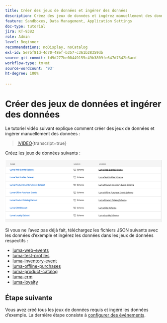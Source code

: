 ```yaml
---
title: Créer des jeux de données et ingérer des données
description: Créez des jeux de données et ingérez manuellement des données d’exemple.
feature: Sandboxes, Data Management, Application Settings
doc-type: tutorial
jira: KT-9382
role: Admin
level: Beginner
recommendations: noDisplay, noCatalog
exl-id: 5e7bf81d-4d70-48ef-b357-c361b28359db
source-git-commit: fd9d277be00449155c49b3809fe647d7342b6acd
workflow-type: tm+mt
source-wordcount: '93'
ht-degree: 100%

---
```


# Créer des jeux de données et ingérer des données

Le tutoriel vidéo suivant explique comment créer des jeux de données et ingérer manuellement des données :

>[!VIDEO](https://video.tv.adobe.com/v/3416649?quality=12&learn=on&captions=fre_fr){transcript=true}

Créez les jeux de données suivants :

![Création de jeux de données.](/help/tutorial-configure-a-training-sandbox/assets/datasets.png)

Si vous ne l’avez pas déjà fait, téléchargez les fichiers JSON suivants avec les données d’exemple et ingérez les données dans les jeux de données respectifs :

* [luma-web-events](/help/tutorial-configure-a-training-sandbox/assets/luma-data/luma-web-events.json)
* [luma-test-profiles](/help/tutorial-configure-a-training-sandbox/assets/luma-data/luma-test-profiles.json)
* [luma-inventory-event](/help/tutorial-configure-a-training-sandbox/assets/luma-data/luma-inventory-events.json)
* [luma-offline-purchases](/help/tutorial-configure-a-training-sandbox/assets/luma-data/luma-offline-purchases.json)
* [luma-product-catalog](/help/tutorial-configure-a-training-sandbox/assets/luma-data/luma-product-catalog.json)
* [luma-crm](/help/tutorial-configure-a-training-sandbox/assets/luma-data/luma-crm.json)
* [luma-loyalty](/help/tutorial-configure-a-training-sandbox/assets/luma-data/luma-loyalty.json)


## Étape suivante

Vous avez créé tous les jeux de données requis et ingéré les données d’exemple. La dernière étape consiste à [configurer des événements](/help/tutorial-configure-a-training-sandbox/configure-events.md).
